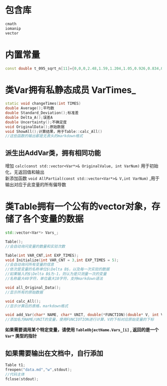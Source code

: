 # 包含库
``` cpp
cmath
iomanip
vector
```

# 内置常量
``` cpp
const double t_095_sqrt_n[11]={0,0,0,2.48,1.59,1.204,1.05,0.926,0.834,0.770,0.715};
```

# 类Var拥有私静态成员 VarTimes_
``` cpp
static void changeTimes(int TIMES)
double Average();平均数
double Standard_Deviation();标准差
double Delta_A();误差A
double Uncertainty();不确定度
void OriginalData();原始数据
void ShowAll();计算结果，用于Table::calc_All()
//这些函数的输出都是无表头的markdown格式
``` 

## 派生出AddVar类，拥有相同功能
增加 `calc(const std::vector<Var*>& OriginalValue, int VarNum)` 用于初始化，无返回值和输出  
新添加函数 `void AllPartial(const std::vector<Var*>& V,int VarNum)` ,用于输出对应于此变量的所有偏导数

# 类Table拥有一个公有的vector对象，存储了各个变量的数据
``` cpp
std::vector<Var*> Vars_;	  

Table();  
//会自动询问变量的数量和实验次数

Table(int VAR_CNT,int EXP_TIMES);  
void Initialize(int VAR_CNT = 3,int EXP_TIMES = 5);  
//会自动询问所有变量的信息  
//依次是变量的名称单位$\Delta B$，以及每一次实验的数据  
//如果输入的$\Delta B$为-1，则认为是只测量一次的变量   
//名称最大40字符，单位最大10字符，支持markdown语法  

void all_Original_Data();  
//显示所有的原始数据  

void calc_All();  
//显示计算后的表格，markdown格式  

void add_Var(char* NAME, char* UNIT, double(*FUNCTION)(double* V, int VarNum));  
//添加名为NAME/UNIT的变量，使用FUNCIOTION进行计算，V的下标对应原始变量的下标  
```

**如果需要调用某个特定变量，请使用 `TableObjectName.Vars_[i]` , 返回的是一个 `Var*` 类型的指针**  

## 如果需要输出在文档中，自行添加
``` cpp
Table t1;
freopen("data.md","w",stdout);
//代码主体
fclose(stdout);
```
